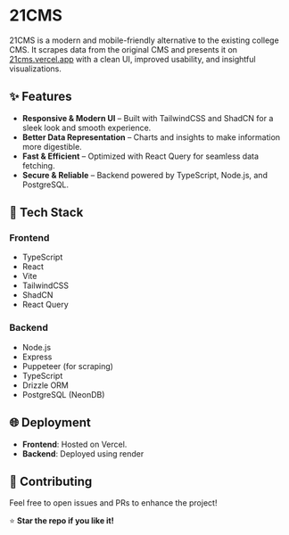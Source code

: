 # 21CMS

21CMS is a modern and mobile-friendly alternative to the existing college CMS. It scrapes data from the original CMS and presents it on [21cms.vercel.app](https://21cms.vercel.app) with a clean UI, improved usability, and insightful visualizations.

## ✨ Features
- **Responsive & Modern UI** – Built with TailwindCSS and ShadCN for a sleek look and smooth experience.
- **Better Data Representation** – Charts and insights to make information more digestible.
- **Fast & Efficient** – Optimized with React Query for seamless data fetching.
- **Secure & Reliable** – Backend powered by TypeScript, Node.js, and PostgreSQL.

## 🚀 Tech Stack
### Frontend
- TypeScript
- React
- Vite
- TailwindCSS
- ShadCN
- React Query

### Backend
- Node.js
- Express
- Puppeteer (for scraping)
- TypeScript
- Drizzle ORM
- PostgreSQL (NeonDB)


## 🌐 Deployment
- **Frontend**: Hosted on Vercel.
- **Backend**: Deployed using render


## 🤝 Contributing
Feel free to open issues and PRs to enhance the project!


⭐ **Star the repo if you like it!**

